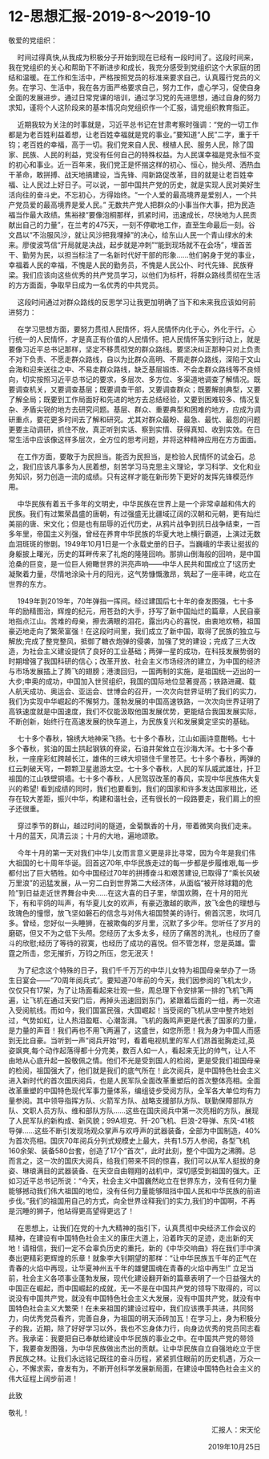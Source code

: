 # 12-思想汇报-2019-8～2019-10

敬爱的党组织：

&emsp; 时间过得真快,从我成为积极分子开始到现在已经有一段时间了。这段时间来，我在党组织的关心和帮助下不断进步和成长，我充分感受到党组织这个大家庭的团结和温暖。在工作和生活中，严格按照党员的标准来要求自己，认真履行党员的义务。在学习、生活中，我在各方面严格要求自己，努力工作，虚心学习，促使自身全面的发展进步。通过日常党课的培训，通过学习党的先进思想，通过自身的努力求知，谨将个人这阶段来的基本情况向党组织作一个汇报，请党组织教育指正。

&emsp; 近期我较为关注的时事就是，习近平总书记在甘肃考察时强调：“党的一切工作都是为老百姓利益着想，让老百姓幸福就是党的事业。”要知道“人民”二字，重于千钧；老百姓的幸福，高于一切。我们党来自人民、根植人民、服务人民，除了国家、民族、人民的利益，党没有任何自己的特殊权益。为人民谋幸福是党永恒不变的初心和事业。近一百年来，我们党正是怀揣这样的初心、恒心，抛头颅、洒热血干革命，敢拼搏、战天地搞建设，当先锋、闯新路促改革，目的就是让老百姓幸福、让人民过上好日子。可以说，一部中国共产党的历史，就是实现人民对美好生活向往的奋斗史。不忘初心，方得始终。“一个人爱的最高境界是爱别人，一个共产党员爱的最高境界是爱人民。” 无数共产党人把群众的小事当作大事，把为民造福当作最大政绩。焦裕禄“要像泡桐那样，抓紧时间，迅速成长，尽快地为人民贡献出自己的力量”，在兰考的475天，一刻不停歇地工作，直至生命最后一刻。谷文昌以“不治服风沙，就让风沙把我埋掉”的决心，给东山人民一个青山绿水的未来。廖俊波笃信“开局就是决战，起步就是冲刺”“能到现场就不在会场”，埋首苦干、勤劳为民，以担当标注了一名新时代好干部的形象……他们躬身于党的事业，幸福着人民的幸福，不愧是人民的勤务员，不愧是人民公仆、时代先锋、民族脊梁。我们应该向这些优秀的共产党员学习，以他们为标杆，将群众路线贯彻在生活的方方面面，争取早日成为一名优秀的中共党员。

&emsp; 这段时间通过对群众路线的反思学习让我更加明确了当下和未来我应该如何前进努力：

&emsp; 在学习思想方面，要努力贯彻人民情怀，将人民情怀内化于心，外化于行。心行统一的人民情怀，才是真正有价值的人民情怀。把人民情怀落实到行动上，就是要像习近平总书记那样，坚定不移贯彻党的群众路线。要坚决纠正那种只对上负责不对下负责、不愿走群众路线，自以为比群众高明、不屑走群众路线，深陷于文山会海和迎来送往之中、不易走群众路线，缺乏基层锻炼、不会走群众路线等不良倾向，切实按照习近平总书记的要求，多层次、多方位、多渠道地调查了解情况。既要调查机关，又要调查基层；既要调查干部，又要调查群众；既要解剖典型，又要了解全局；既要到工作局面好和先进的地方去总结经验，又要到困难较多、情况复杂、矛盾尖锐的地方去研究问题。基层、群众、重要典型和困难的地方，应成为调研重点，要花更多时间去了解和研究。尤其对群众最盼、最急、最忧、最怨的问题更要主动调研，抓住不放，真正听到实话、察到实情、获得真知、收到实效。在日常生活中应该像这样多层次，全方位的思考问题，并将这种精神应用在方方面面。

&emsp; 在工作方面，要敢于为民担当。能否为民担当，是检验人民情怀的试金石。总之，我们应该凡事多为人民着想，刻苦学习马克思主义理论，学习科学、文化和业务知识，努力创造一流的成绩。只有这样才能在新形势下更好的发挥先锋模范作用。

&emsp; 中华民族有着五千多年的文明史，中华民族在世界上是一个非常卓越和伟大的民族。我们有过繁荣昌盛的唐朝，有过强盛无比疆域辽阔的汉朝和元朝，更有灿烂美丽的唐、宋文化；但是也有屈辱的近代历史，从鸦片战争到抗日战争结束，一百多年里，帝国主义列强，曾经在养育中华民族的华夏大地上横行霸道，上演过无数血泪斑斑的惨剧。1949年10月1日是一个永载史册的日子。当巍峨的华表让挺拔的身躯披上曙光，历史的耳畔传来了礼炮的隆隆回响。那排山倒海般的回响，是中国沧桑的巨变，是一位巨人俯瞰世界的洪亮声响——中华人民共和国成立了!这历史凝聚着力量，尽情地涂染十月的阳光，这气势慷慨激昂，筑起了一座丰碑，屹立在世界的东方。

&emsp; 1949年到2019年，70年弹指一挥间。经过建国后七十年的奋发图强，七十多年的励精图治，辉煌的纪元，用苍劲的大手，抒写了新中国灿烂的篇章，人民自豪地指点江山。苦难的母亲，擦去满眼的泪花，露出内心的喜悦，由衷地欢畅，祖国豪迈地走向了繁荣富强！在这段时间里，我们成立了新中国，取得了民族的独立与解放;完成了整党整风，抵御了糖衣炮弹的侵袭，加强了党的建设；完成了三大改造，为社会主义建设提供了良好的工业基础；两弹一星的成功，在科技发展势弱的时期增强了我国科研的信心；改革开放、社会主义市场经济的建立，为中国的经济与市场发展插上了腾飞的翅膀；港澳回归，一国两制的实施，是祖国统一迈出的一大步;申奥的成功，中国加入世贸组织，我国的国际地位显著提高；铁路进藏、载人航天成功、奥运会、亚运会、世博会的召开，一次次向世界证明了我们的实力，我们为实现中华崛起的不懈努力。蓬勃发展的中国高速铁路，一次次向世界证明了高铁速度就是中国速度，我们不仅能汲取他国发展优势，更能结合我国发展实际，不断创新，始终行在高速发展的快车道上，为民族复兴和发展奠定坚实的基础。

&emsp; 七十多个春秋，锦绣大地神采飞扬。七十多个春秋，江山如画诗意酣畅。七十多个春秋，贫油的国土拱起钢铁的脊梁，石油井架耸立在沙海大洋。七十多个春秋，一座座彩虹跨越长江，雄伟的三峡大坝锁住千里苍茫。七十多个春秋，两弹的红云刺破天穹，一颗颗卫星遨游太空。七十多个春秋，人民的军队威武雄壮，扦卫祖国的江山铁壁铜墙。七十多个春秋，人民驾驭改革的春风，实现中华民族伟大复兴的希望! 看到成绩的同时，我们也要看到，我们的国家和许多发达国家相比，还存在较大差距，振兴中华，构建和谐社会，还有很长的一段路要走，我们肩上的担子还很重。

&emsp; 穿过季节的群山，越过时间的隧道，金菊飘香的十月，带着微笑向我们走来。十月的蓝天，风清云淡；十月的大地，遍地颂歌。

&emsp; 今年十月的第一天对我们中华儿女而言意义更是非比寻常，因为今年是我们伟大祖国的七十周年华诞。回首这70年,中华民族走过的每一步都是步履维艰,每一步都付出了巨大牺牲。如今中国经过70年的拼搏奋斗和艰苦建设,已取得了“乘长风破万里浪”的迅猛发展，从一穷二白到世界第二大经济体，从面临“被开除球籍的危险”到日益走近世界舞台中央……在这大喜的日子里，举国欢腾，在十月的阳光下，有和平鸽的叫声，有华夏儿女的欢声，有豪迈激越的歌声，放飞金色的理想与玫瑰色的憧憬，放飞坚如磐石的信念与对伟大祖国赞美的诗行。俯首沉思，坎坷几多。曾经，您好似一头睡狮，在被欺侮的岁月里，沉默了多少年。您听任了岁月的磨砺，但又不为之低下头颅。您经历了太多太多，经历了痛苦的洗礼，也经历了奋斗的欣慰;经历了等待的寂寞，也经历了成功的喜悦。但不管怎样，您是英雄。雷霆之所击，您无摧折，万钧之所压，您无泯灭！

&emsp; 为了纪念这个特殊的日子，我们千千万万的中华儿女特为祖国母亲举办了一场生日宴会——“70周年阅兵式”。要知道70年前的今天，我们因参阅的飞机太少，仅仅只有17架，为了让场面看起来壮观一些，周总理下令安排第一排的飞机飞两遍，让飞机在通过天安门后，再掉头迅速回到东门，紧跟着后面的一组，再一次进入受阅航线。而如今，我们国富民强，大国崛起！当受阅的飞机从空中整齐地划过，气势如虹，让人热泪盈眶、心潮澎湃。飞机的轰鸣声更是代表了国家的力量，是力量的声音！我们再也不用飞两遍了，这盛世，如您所愿！我为身为中国人而感到无比自豪。当听到一声“阅兵开始”时，看着电视机里的军人们昂首挺胸走过,英姿飒爽,每个动作起落得都十分完美，数百人如一人，看起来无比的帅气，让人不由地从心底升起一股敬佩之情。他们不光是受到国人的检阅，更是受我们祖国母亲的检阅，祖国强大了，他们就是我们的底气所在！此次阅兵，是中国特色社会主义进入新时代的首次国庆阅兵，也是人民军队全面改革重塑后的首次整体亮相。全面改革重塑的中国特色现代军事力量体系，编组徒步受阅方队，全军各大单位均有力量参阅。其中领导指挥方队、火箭军方队、战略支援部队方队、联勤保障部队方队、文职人员方队、维和部队方队……这些在国庆阅兵中第一次亮相的方队，展现了人民军队的新构成、新风貌；99A坦克、歼-20飞机、巨浪-2导弹、东风-41核导弹……这些不断引发现场观众掌声与欢呼声的武器装备，全部为中国制造，40%为首次亮相。国庆70年阅兵分列式规模史上最大，共有1.5万人参阅，各型飞机160余架、装备580台套，创造了17个“首次”，此时此刻，整个中国为之沸腾。总而言之，这一次的国庆大阅兵，给我们带来不同的惊喜，我们可以从军人挺拔的身姿、琳琅满目的武器装备、在天空自由翱翔的战机中，深切感受到祖国的强大。正如习近平总书记所说：“今天，社会主义中国巍然屹立在世界东方，没有任何力量能够撼动我们伟大祖国的地位，没有任何力量能够阻挡中国人民和中华民族的前进步伐。”我们的祖国用自己的方式，向全世界诠释我们的实力,我们的中国啊，不再是沉睡的狮子，他站得更高望得更远了！

&emsp; 在思想上，让我们在党的十九大精神的指引下，认真贯彻中央经济工作会议的精神，在建设有中国特色社会主义的康庄大道上，沿着昨天的足迹，走出新的天地！请相信，我们一定不会辜负历史的重托，新的《中华交响曲》将在我们手中演奏出更精彩更辉煌的乐章！就象李大钊期望的那样：“让中华民族五千年的正气在青春的火焰中再现，让华夏神州五千年的雄健国魂在青春的火焰中再生!” 立足当前，社会主义各项事业蓬勃发展，现代化建设翻开新的篇章表明了一个日益强大的中国正在崛起，而中国崛起的成就，无一不是在中国共产党的领导下取得的，可以说没有中国共产党，就没有中国特色社会主义大发展，没有中国共产党，就没有中国特色社会主义大繁荣！在未来祖国的建设过程中，我们应该携手共进，共同努力，向优秀党员看齐，完善自身，为祖国的明天添砖加瓦！在学习上，身为积极分子的我，近期，除了好好学习以外，我也不忘身体力行，向身边优秀的党员同志看齐。我承诺：我要把自已奉献给建设中华民族的事业之中。在中国共产党的带领下，我要奋发图强，为中华民族做出杰出的贡献。让中华民族自立自强地屹立于世界民族之林。让我们永远铭记既往的奋斗历程，紧紧抓住眼前的历史机遇，万众一心，不懈求索，奋发有为，不断开创科学发展新局面，在建设中国特色社会主义的伟大征程上阔步前进！

此致

敬礼！


<p align="right">汇报人：宋天伦</p>
<p align="right">2019年10月25日</p>
